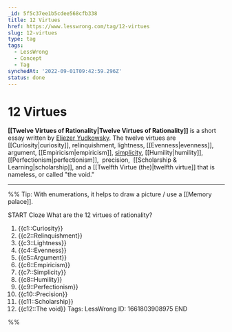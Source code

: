 ```yaml
---
_id: 5f5c37ee1b5cdee568cfb338
title: 12 Virtues
href: https://www.lesswrong.com/tag/12-virtues
slug: 12-virtues
type: tag
tags:
  - LessWrong
  - Concept
  - Tag
synchedAt: '2022-09-01T09:42:59.296Z'
status: done
---
```


# 12 Virtues

**[[Twelve Virtues of Rationality|Twelve Virtues of Rationality]]** is a short essay written by [Eliezer Yudkowsky](https://www.baserates.org/users/eliezer_yudkowsky). The twelve virtues are [[Curiosity|curiosity]], relinquishment, lightness, [[Evenness|evenness]], argument, [[Empiricism|empiricism]], [simplicity](https://wiki.lesswrong.com/wiki/simplicity), [[Humility|humility]], [[Perfectionism|perfectionism]],  precision,  [[Scholarship & Learning|scholarship]], and a [[Twelfth Virtue (the)|twelfth virtue]] that is nameless, or called "the void."

---

%%
Tip: With enumerations, it helps to draw a picture / use a [[Memory palace]].

START
Cloze
What are the 12 virtues of rationality?
1. {{c1::Curiosity}}
2. {{c2::Relinquishment}}
3. {{c3::Lightness}}
4. {{c4::Evenness}}
5. {{c5::Argument}}
6. {{c6::Empiricism}}
7. {{c7::Simplicity}}
8. {{c8::Humility}}
9. {{c9::Perfectionism}}
10. {{c10::Precision}}
11. {{c11::Scholarship}}
12. {{c12::The void}}
Tags: LessWrong
ID: 1661803908975
END

%%
